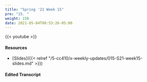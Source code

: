 ```yaml
---
title: "Spring '21 Week 15"
pre: "15. "
weight: 150
date: 2021-05-04T00:53:26-05:00
---
```


{{< youtube  >}}

#### Resources

* [Slides]({{< relref "/5-cc410/x-weekly-updates/015-S21-week15-slides.md" >}})

#### Edited Transcript

